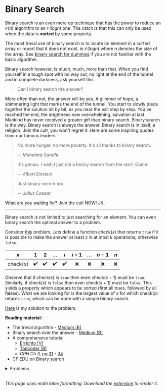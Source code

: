 # Binary Search
Binary search is an even more op technique that has the power to reduce an $\mathcal{O}(n)$ algorithm to an $\mathcal{O}(logn)$ one. The catch is that this can only be used when the data is **sorted** by some property.

The most trivial use of binary search is to locate an element in a sorted array or report that it does not exist, in $\mathcal{O}(logn)$ where $n$ denotes the size of the array. See [binary search for dummies](https://medium.com/karuna-sehgal/a-simplified-interpretation-of-binary-search-246433693e0b) if you are not familiar with the basic algorithm.

Binary search however, is much, much, more than that. When you find yourself in a tough spot with no way out, no light at the end of the tunnel and in complete darkness, ask yourself this
> Can I binary search the answer?

More often than not, the answer will be yes. A glimmer of hope, a shimmering light that marks the end of the tunnel. You start to slowly piece together the solution bit by bit, as you near the exit step by step. You've reached the end, the brightness now overwhelming, salvation at last. Mankind has never received a greater gift than binary search. Binary search is the way. Binary search is always the answer. Binary search is in itself, a religion. Join the cult, you won't regret it. Here are some inspiring quotes from our famous leaders

> No more hunger, no more poverty. It's all thanks to binary search.
>
> -- <cite>Mahatma Gandhi</cite>

> It's genius. I wish I just did a binary search from the start. Damn!
>
> -- <cite>Albert Einstein</cite>

> Just binary search bro.
> 
> -- <cite>Julius Caesar</cite>

What are you waiting for? Join the cult NOW! JK.

---

Binary search is not limited to just searching for an element. You can even binary search the optimal answer to a problem.

Consider [this](https://codeforces.com/contest/1201/problem/C) problem.
Lets define a function $\mathrm{check}(x)$ that returns `true` if it is possible to make the answer at least $x$ in at most $k$ operations, otherwise `false`.

| $x$ | $1$ | $2$ | $\ldots$ | $i$ | $i+1$ | $\ldots$ | $n-1$ | $n$ |
| :---: | :---: | :---: | :---: | :---: | :---: | :---: | :---: | :---: |
| $\mathrm{check}(x)$ | :heavy_check_mark: | :heavy_check_mark: | :heavy_check_mark: | :heavy_check_mark: | :x: | :x: | :x: | :x: |

Observe that if $\mathrm{check}(x)$ is `true` then even $\mathrm{check}(x-1)$ must be `true`. Similarly, if $\mathrm{check}(x)$ is `false` then even $\mathrm{check}(x+1)$ must be `false`. This yields a property which appears to be sorted (first all trues, followed by all falses). What we are looking for is the largest value of $x$ for which $\mathrm{check}(x)$ returns `true`, which can be done with a simple binary search.

[Here](https://codeforces.com/contest/1201/submission/88821555) is my solution to the problem.

**Reading material:**
* The trivial algorithm - [Medium [B]](https://medium.com/karuna-sehgal/a-simplified-interpretation-of-binary-search-246433693e0b)
* Binary search over the answer - [Medium [B]](https://oldaddr.wordpress.com/2014/06/28/binary-search-the-answer/)
* A comprehensive tutorial
    * [Errichto [V]](https://www.youtube.com/watch?v=GU7DpgHINWQ)
    * [Topcoder [B]](https://www.topcoder.com/thrive/articles/Binary%20Search)
    * *CPH Ch 3,* pg [31](https://cses.fi/book/book.pdf#page=41) - [34](https://cses.fi/book/book.pdf#page=44)
* CF EDU on [Binary search](https://codeforces.com/edu/course/2/lesson/6)

<details>
<summary>Problems</summary>
<ul>
    <li><a href="https://codeforces.com/problemset/problem/706/B">CF 706 B Interesting drink</a></li>
    <li><a href="https://codeforces.com/problemset/problem/492/B">CF 492 B Vanya and Lanterns</a></li>
    <li><a href="https://codeforces.com/problemset/problem/1352/C">CF 1352 C K-th Not Divisible by n</a></li>
    <li><a href="https://codeforces.com/contest/1187/problem/B">CF 1187 B</a></li>
    <li><a href="https://codeforces.com/contest/1201/problem/C">CF 1201 C</a></li>
    <li><a href="https://codeforces.com/contest/1208/problem/B">CF 1208 B</a></li>
    <li><a href="https://codeforces.com/contest/812/problem/C">CF 812 C</a></li>
    <li><a href="https://codeforces.com/contest/1118/problem/D2">CF 1118 D2</a></li>
</ul>
</details>
<br/>

*This page uses math latex formatting. Download the [extension](https://chrome.google.com/webstore/detail/github-math-display/cgolaobglebjonjiblcjagnpmdmlgmda) to render it.*
